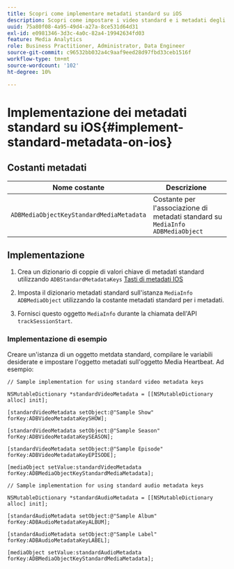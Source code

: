 ```yaml
---
title: Scopri come implementare metadati standard su iOS
description: Scopri come impostare i video standard e i metadati degli annunci da inviare con le chiamate di tracciamento su iOS.
uuid: 75a80f08-4a95-49d4-a27a-8ce531d64d31
exl-id: e0981346-3d3c-4a0c-82a4-19942634fd03
feature: Media Analytics
role: Business Practitioner, Administrator, Data Engineer
source-git-commit: c96532bb032a4c9aaf9eed28d97fbd33ceb1516f
workflow-type: tm+mt
source-wordcount: '102'
ht-degree: 10%

---
```


# Implementazione dei metadati standard su iOS{#implement-standard-metadata-on-ios}

## Costanti metadati

| Nome costante | Descrizione   |
|---|---|
| `ADBMediaObjectKeyStandardMediaMetadata` | Costante per l&#39;associazione di metadati standard su `MediaInfo ADBMediaObject` |

## Implementazione

1. Crea un dizionario di coppie di valori chiave di metadati standard utilizzando `ADBStandardMetadataKeys`
   [Tasti di metadati IOS](/help/sdk-implement/track-av-playback/impl-std-metadata/ios-metadata-keys.md)

1. Imposta il dizionario metadati standard sull&#39;istanza `MediaInfo` `ADBMediaObject` utilizzando la costante metadati standard per i metadati.

1. Fornisci questo oggetto `MediaInfo` durante la chiamata dell&#39;API `trackSessionStart`.

### Implementazione di esempio

Creare un&#39;istanza di un oggetto metdata standard, compilare le variabili desiderate e impostare l&#39;oggetto metadati sull&#39;oggetto Media Heartbeat. Ad esempio:

```
// Sample implementation for using standard video metadata keys 
 
NSMutableDictionary *standardVideoMetadata = [[NSMutableDictionary alloc] init]; 
 
[standardVideoMetadata setObject:@"Sample Show" forKey:ADBVideoMetadataKeySHOW]; 
 
[standardVideoMetadata setObject:@"Sample Season" forKey:ADBVideoMetadataKeySEASON]; 
 
[standardVideoMetadata setObject:@"Sample Episode" forKey:ADBVideoMetadataKeyEPISODE]; 
 
[mediaObject setValue:standardVideoMetadata forKey:ADBMediaObjectKeyStandardMediaMetadata];
```

```
// Sample implementation for using standard audio metadata keys 
 
NSMutableDictionary *standardAudioMetadata = [[NSMutableDictionary alloc] init];  
 
[standardAudioMetadata setObject:@"Sample Album"   forKey:ADBAudioMetadataKeyALBUM];  
 
[standardAudioMetadata setObject:@"Sample Label"   forKey:ADBAudioMetadataKeyLABEL]; 
 
[mediaObject setValue:standardAudioMetadata   forKey:ADBMediaObjectKeyStandardMediaMetadata];
```
